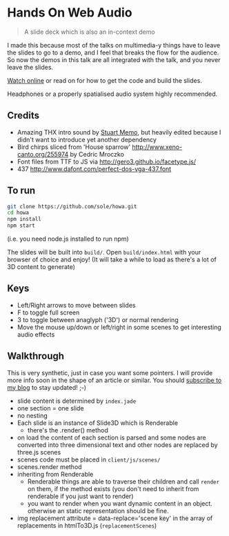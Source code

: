 # Hands On Web Audio

> A slide deck which is also an in-context demo

I made this because most of the talks on multimedia-y things have to leave the slides to go to a demo, and I feel that breaks the flow for the audience. So now the demos in this talk are all integrated with the talk, and you never leave the slides.

[Watch online](http://soledadpenades.com/files/t/2015_howa/) or read on for how to get the code and build the slides.

Headphones or a properly spatialised audio system highly recommended.

## Credits

* Amazing THX intro sound by [Stuart Memo](http://stuartmemo.com/), but heavily edited because I didn't want to introduce yet another dependency
* Bird chirps sliced from 'House sparrow' http://www.xeno-canto.org/255974 by Cedric Mroczko
* Font files from TTF to JS via http://gero3.github.io/facetype.js/
* 437 http://www.dafont.com/perfect-dos-vga-437.font

## To run

```bash
git clone https://github.com/sole/howa.git
cd howa
npm install
npm start
```

(i.e. you need node.js installed to run npm)

The slides will be built into `build/`. Open `build/index.html` with your browser of choice and enjoy! (It will take a while to load as there's a lot of 3D content to generate)

## Keys

* Left/Right arrows to move between slides
* F to toggle full screen
* 3 to toggle between anaglyph ('3D') or normal rendering
* Move the mouse up/down or left/right in some scenes to get interesting audio effects

## Walkthrough

This is very synthetic, just in case you want some pointers. I will provide more info soon in the shape of an article or similar. You should <a href="http://soledadpenades.com/">subscribe to my blog</a> to stay updated! ;-)

* slide content is determined by `index.jade`
* one section = one slide
* no nesting
* Each slide is an instance of Slide3D which is Renderable
	* there's the .render() method
* on load the content of each section is parsed and some nodes are converted into three dimensional text and other nodes are replaced by three.js scenes
* scenes code must be placed in `client/js/scenes/`
* scenes.render method
* inheriting from Renderable
	* Renderable things are able to traverse their children and call `render` on them, if the method exists (you don't need to inherit from renderable if you just want to render)
	* you want to render when you want dynamic content in an object. otherwise an static representation should be fine.
* img replacement attribute = data-replace='scene key' in the array of replacements in htmlTo3D.js (`replacementScenes`)

